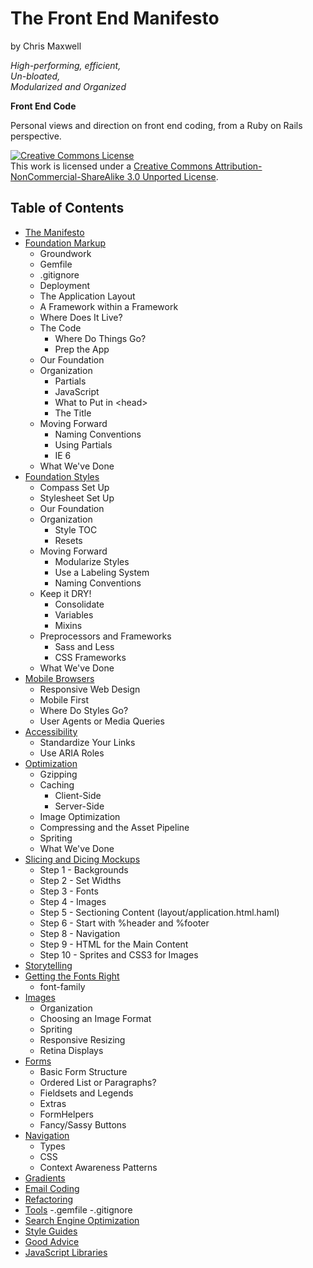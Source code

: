 The Front End Manifesto
=======================

by Chris Maxwell

*High-performing, efficient,*  
*Un-bloated,*  
*Modularized and Organized*

**Front End Code**


Personal views and direction on front end coding, from a Ruby on Rails perspective.

<a rel="license" href="http://creativecommons.org/licenses/by-nc-sa/3.0/">
  <img alt="Creative Commons License" style="border-width:0" src="http://i.creativecommons.org/l/by-nc-sa/3.0/88x31.png" /></a>
<br />This work is licensed under a 
<a rel="license" href="http://creativecommons.org/licenses/by-nc-sa/3.0/">Creative Commons Attribution-NonCommercial-ShareAlike 3.0 Unported License</a>.


Table of Contents
-----------------

- [The Manifesto][]
- [Foundation Markup][]
  -  Groundwork
    - Gemfile
    - .gitignore
    - Deployment
  -  The Application Layout
    - A Framework within a Framework
    - Where Does It Live?
  - The Code
    - Where Do Things Go?
    - Prep the App
  - Our Foundation
  - Organization
    - Partials
    - JavaScript
    - What to Put in \<head>
    - The Title
  - Moving Forward
    - Naming Conventions
    - Using Partials
    - IE 6
  - What We've Done
- [Foundation Styles][]
  - Compass Set Up
  - Stylesheet Set Up
  - Our Foundation
  - Organization
    - Style TOC
    - Resets
  - Moving Forward
    - Modularize Styles
    - Use a Labeling System
    - Naming Conventions
  - Keep it DRY!
    - Consolidate
    - Variables
    - Mixins
  - Preprocessors and Frameworks
    - Sass and Less
    - CSS Frameworks
  - What We've Done
- [Mobile Browsers][]
  - Responsive Web Design
  - Mobile First
  - Where Do Styles Go?
  - User Agents or Media Queries
- [Accessibility][]
  - Standardize Your Links
  - Use ARIA Roles
- [Optimization][]
  - Gzipping
  - Caching
    - Client-Side
    - Server-Side
  - Image Optimization
  - Compressing and the Asset Pipeline
  - Spriting
  - What We've Done
- [Slicing and Dicing Mockups][]
  - Step 1 - Backgrounds
  - Step 2 - Set Widths
  - Step 3 - Fonts
  - Step 4 - Images
  - Step 5 - Sectioning Content (layout/application.html.haml)
  - Step 6 - Start with %header and %footer
  - Step 8 - Navigation
  - Step 9 - HTML for the Main Content
  - Step 10 - Sprites and CSS3 for Images
- [Storytelling][]
- [Getting the Fonts Right][]
  - font-family
- [Images][]
  - Organization
  - Choosing an Image Format
  - Spriting
  - Responsive Resizing
  - Retina Displays
- [Forms][]
  - Basic Form Structure
  - Ordered List or Paragraphs?
  - Fieldsets and Legends
  - Extras
  - FormHelpers
  - Fancy/Sassy Buttons
- [Navigation][]
  - Types
  - CSS
  - Context Awareness Patterns
- [Gradients][]
- [Email Coding][]
- [Refactoring][]
- [Tools][]
  -.gemfile
  -.gitignore
- [Search Engine Optimization][]
- [Style Guides][]
- [Good Advice][]
- [JavaScript Libraries][]

[The Manifesto]:                     https://github.com/maxxiimo/the-front-end-manifesto/blob/master/The%20Manifesto.md
[Foundation Markup]:                 https://github.com/maxxiimo/the-front-end-manifesto/blob/master/Foundation%20Markup.md
[Foundation Styles]:                 https://github.com/maxxiimo/the-front-end-manifesto/blob/master/Foundation%20Styles.md
[Mobile Browsers]:                   https://github.com/maxxiimo/the-front-end-manifesto/blob/master/Mobile%20Browsers.md
[Accessibility]:                     https://github.com/maxxiimo/the-front-end-manifesto/blob/master/Accessibility.md
[Optimization]:                      https://github.com/maxxiimo/the-front-end-manifesto/blob/master/Optimization.md
[Slicing and Dicing Mockups]:        https://github.com/maxxiimo/the-front-end-manifesto/blob/master/Slicing%20and%20Dicing%20Mockups.md
[Storytelling]:                      https://github.com/maxxiimo/the-front-end-manifesto/blob/master/Storytelling.md
[Getting the Fonts Right]:           https://github.com/maxxiimo/the-front-end-manifesto/blob/master/Getting%20the%20Fonts%20Right.md
[Images]:                            https://github.com/maxxiimo/the-front-end-manifesto/blob/master/Images.md
[Forms]:                             https://github.com/maxxiimo/the-front-end-manifesto/blob/master/Forms.md
[Navigation]:                        https://github.com/maxxiimo/the-front-end-manifesto/blob/master/Navigation.md
[Gradients]:                         https://github.com/maxxiimo/the-front-end-manifesto/blob/master/Gradients.md
[Email Coding]:                      https://github.com/maxxiimo/the-front-end-manifesto/blob/master/Email%20Coding.md
[Refactoring]:                       https://github.com/maxxiimo/the-front-end-manifesto/blob/master/Refactoring.md
[Tools]:                             https://github.com/maxxiimo/the-front-end-manifesto/blob/master/Tools.md
[Search Engine Optimization]:        https://github.com/maxxiimo/the-front-end-manifesto/blob/master/Search%20Engine%20Optimization.md
[Style Guides]:                      https://github.com/maxxiimo/the-front-end-manifesto/blob/master/Style%20Guides.md
[Good Advice]:                       https://github.com/maxxiimo/the-front-end-manifesto/blob/master/Good%20Advice.md
[JavaScript Libraries]:              https://github.com/maxxiimo/the-front-end-manifesto/blob/master/JavaScript%20Libraries.md
